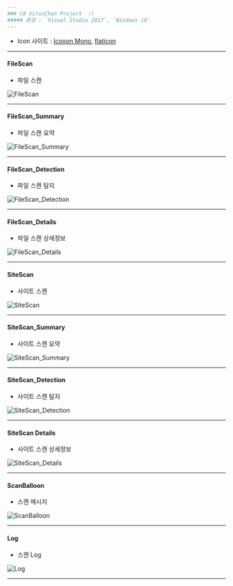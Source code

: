 ```yaml
---
### C# VirusChan Project  :)  
##### 환경 : `Visual Studio 2017`, `Windows 10`
---
```


- Icon 사이트 : [Icooon Mono](https://icooon-mono.com/), [flaticon](https://www.flaticon.com/)

---

#### FileScan
- 파일 스캔

![FileScan](image/filescan.jpg)

---

#### FileScan_Summary
- 파일 스캔 요약

![FileScan_Summary](image/FileScan_Summary.JPG)

---

#### FileScan_Detection
- 파일 스캔 탐지

![FileScan_Detection](image/FileScan_Detection.JPG)

---

#### FileScan_Details
- 파일 스캔 상세정보

![FileScan_Details](image/FileScan_Details.JPG)

---

#### SiteScan
- 사이트 스캔

![SiteScan](image/SiteScan.JPG)

---

#### SiteScan_Summary
- 사이트 스캔 요약

![SiteScan_Summary](image/SiteScan_Summary.JPG)

---

#### SiteScan_Detection
- 사이트 스캔 탐지

![SiteScan_Detection](image/SiteScan_Detection.JPG)

---

#### SiteScan Details
- 사이트 스캔 상세정보

![SiteScan_Details](image/SiteScan_Details.JPG)

---

#### ScanBalloon
- 스캔 메시지

![ScanBalloon](image/ScanBalloon.JPG)

---

#### Log
- 스캔 Log

![Log](image/Log.JPG)

---
